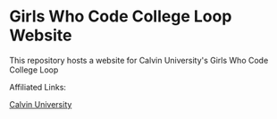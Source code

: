 # Girls Who Code College Loop Website

This repository hosts a website for Calvin University's Girls Who Code College Loop

Affiliated Links:

[Calvin University](https://calvin.edu/academics/school-stem/computer-science)
